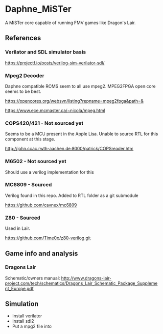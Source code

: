 # Daphne_MiSTer
A MiSTer core capable of running FMV games like Dragon's Lair.

## References

### Verilator and SDL simulator basis
https://projectf.io/posts/verilog-sim-verilator-sdl/

### Mpeg2 Decoder

Daphne compatible ROMS seem to all use mpeg2. MPEG2FPGA open core seems to be best.

https://opencores.org/websvn/listing?repname=mpeg2fpga&path=&

https://www.ece.mcmaster.ca/~nicola/mpeg.html

### COPS420/421 - Not sourced yet
Seems to be a MCU present in the Apple Lisa. Unable to source RTL for this component at this stage.

http://john.ccac.rwth-aachen.de:8000/patrick/COPSreader.htm

### M6502 - Not sourced yet
Should use a verilog implementation for this

### MC6809 - Sourced
Verilog found in this repo. Added to RTL folder as a git submodule

https://github.com/cavnex/mc6809

### Z80 - Sourced
Used in Lair.

https://github.com/Time0o/z80-verilog.git

## Game info and analysis

### Dragons Lair

Schematic/owners manual:
http://www.dragons-lair-project.com/tech/schematics/Dragons_Lair_Schematic_Package_Supplement_Europe.pdf

## Simulation

- Install verilator
- Install sdl2
- Put a mpg2 file into